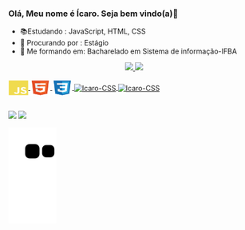 ### Olá, Meu nome é Ícaro. Seja bem vindo(a)👋

- 📚Estudando : JavaScript, HTML, CSS
- 👯 Procurando por : Estágio
- 🤔 Me formando em: Bacharelado em Sistema de informação-IFBA
<div align="center">
    <a href="https://github.com/PZicaro">
    <img height="180em" src="https://github-readme-stats.vercel.app/api?username=PZicaro&show_icons=true&theme=dark&include_all_commits=true&count_private=true"/>
    <img height="180em" src="https://github-readme-stats.vercel.app/api/top-langs/?username=PZicaro&layout=compact&langs_count=7&theme=dark"/>
</div>
    <div style="display: inline_block"><br>
    <img align="center" alt="Rafa-Js" height="30" width="40" src="https://raw.githubusercontent.com/devicons/devicon/master/icons/javascript/javascript-plain.svg">
    <img align="center" alt="Icaro-HTML" height="30" width="40" src="https://raw.githubusercontent.com/devicons/devicon/master/icons/html5/html5-original.svg">
    <img align="center" alt="Icaro-CSS" height="30" width="40" src="https://raw.githubusercontent.com/devicons/devicon/master/icons/css3/css3-original.svg">
    <img align="center" alt="Icaro-CSS" height="30" width="40" src="https://cdn.jsdelivr.net/gh/devicons/devicon/icons/bootstrap/bootstrap-original.svg" />
    <img align="center" alt="Icaro-CSS" height="30" width="40" src="https://cdn.jsdelivr.net/gh/devicons/devicon/icons/sass/sass-original.svg" />   
        
</div>
  <br>
  <div> 
         
  <a href="https://www.linkedin.com/in/%C3%ADcaro-rodrigues-07256820a/" target="_blank"><img src="https://img.shields.io/badge/-LinkedIn-%230077B5?style=for-the-badge&logo=linkedin&logoColor=white" target="_blank"></a> 
      <a href = "mailto:icaro2rodrigues@gmail.com"><img src="https://img.shields.io/badge/-Gmail-%23333?style=for-the-badge&logo=gmail&logoColor=white" target="_blank"></a>
 
    
 
  ![Snake animation](https://github.com/rafaballerini/rafaballerini/blob/output/github-contribution-grid-snake.svg)
 
</div>

